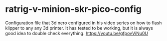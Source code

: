 # ratrig-v-minion-skr-pico-config
Configuration file that 3d nero configured in his video series on how to flash klipper to any any 3d printer. It has tested to be working, but it is always good idea to double check everything.
https://youtu.be/gfpovViNu0U

